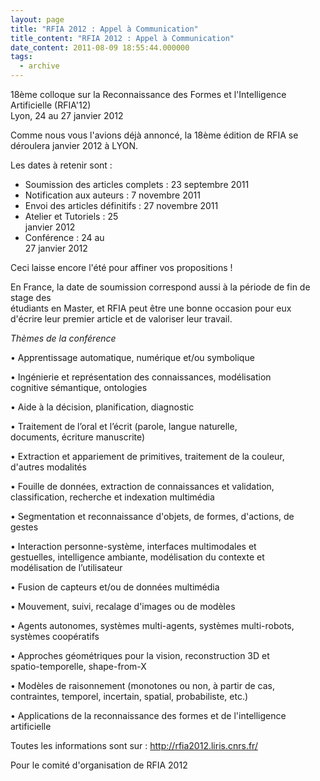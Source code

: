 ```yaml
---
layout: page
title: "RFIA 2012 : Appel à Communication"
title_content: "RFIA 2012 : Appel à Communication"
date_content: 2011-08-09 18:55:44.000000
tags:
  - archive
---
```

18ème colloque sur la Reconnaissance des Formes et l'Intelligence Artificielle
(RFIA'12)  
Lyon, 24 au 27 janvier 2012  
  
  
Comme nous vous l'avions déjà annoncé, la 18ème édition de RFIA se déroulera
janvier 2012 à LYON.  
  
Les dates à retenir sont :  
  
* Soumission des articles complets : 23 septembre 2011  
* Notification aux auteurs : 7 novembre 2011  
* Envoi des articles définitifs : 27 novembre 2011  
* Atelier et Tutoriels : 25  
janvier 2012  
* Conférence : 24 au  
27 janvier 2012  
  
Ceci laisse encore l'été pour affiner vos propositions !  
  
En France, la date de soumission correspond aussi à la période de fin de stage
des  
étudiants en Master, et RFIA peut être une bonne occasion pour eux  
d'écrire leur premier article et de valoriser leur travail.  
  
  
*Thèmes de la conférence*  
  
• Apprentissage automatique, numérique et/ou symbolique  
  
• Ingénierie et représentation des connaissances, modélisation  
cognitive sémantique, ontologies  
  
• Aide à la décision, planification, diagnostic  
  
• Traitement de l’oral et l’écrit (parole, langue naturelle,  
documents, écriture manuscrite)  
  
• Extraction et appariement de primitives, traitement de la couleur,  
d'autres modalités  
  
• Fouille de données, extraction de connaissances et validation,  
classification, recherche et indexation multimédia  
  
• Segmentation et reconnaissance d'objets, de formes, d'actions, de  
gestes  
  
  
  
• Interaction personne-système, interfaces multimodales et  
gestuelles, intelligence ambiante, modélisation du contexte et  
modélisation de l’utilisateur  
  
• Fusion de capteurs et/ou de données multimédia  
  
• Mouvement, suivi, recalage d'images ou de modèles  
  
• Agents autonomes, systèmes multi-agents, systèmes multi-robots,  
systèmes coopératifs  
  
• Approches géométriques pour la vision, reconstruction 3D et  
spatio-temporelle, shape-from-X  
  
• Modèles de raisonnement (monotones ou non, à partir de cas,  
contraintes, temporel, incertain, spatial, probabiliste, etc.)  
  
• Applications de la reconnaissance des formes et de l'intelligence  
artificielle  
  
Toutes les informations sont sur : <http://rfia2012.liris.cnrs.fr/>  
  
  
Pour le comité d'organisation de RFIA 2012

